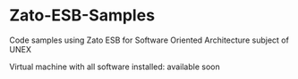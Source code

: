 # Zato-ESB-Samples
Code samples using Zato ESB for Software Oriented Architecture subject of UNEX

Virtual machine with all software installed: available soon
